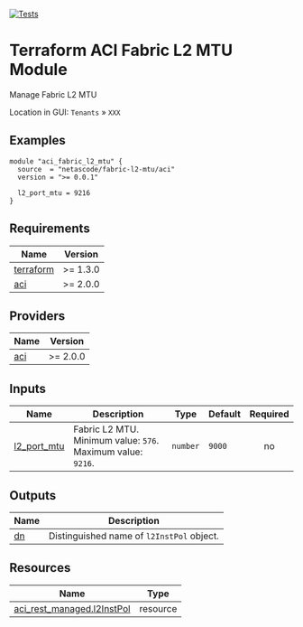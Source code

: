 <!-- BEGIN_TF_DOCS -->
[![Tests](https://github.com/netascode/terraform-aci-fabric-l2-mtu/actions/workflows/test.yml/badge.svg)](https://github.com/netascode/terraform-aci-scaffolding/actions/workflows/test.yml)

# Terraform ACI Fabric L2 MTU Module

Manage Fabric L2 MTU

Location in GUI:
`Tenants` » `XXX`

## Examples

```hcl
module "aci_fabric_l2_mtu" {
  source  = "netascode/fabric-l2-mtu/aci"
  version = ">= 0.0.1"

  l2_port_mtu = 9216
}
```

## Requirements

| Name | Version |
|------|---------|
| <a name="requirement_terraform"></a> [terraform](#requirement\_terraform) | >= 1.3.0 |
| <a name="requirement_aci"></a> [aci](#requirement\_aci) | >= 2.0.0 |

## Providers

| Name | Version |
|------|---------|
| <a name="provider_aci"></a> [aci](#provider\_aci) | >= 2.0.0 |

## Inputs

| Name | Description | Type | Default | Required |
|------|-------------|------|---------|:--------:|
| <a name="input_l2_port_mtu"></a> [l2\_port\_mtu](#input\_l2\_port\_mtu) | Fabric L2 MTU. Minimum value: `576`. Maximum value: `9216`. | `number` | `9000` | no |

## Outputs

| Name | Description |
|------|-------------|
| <a name="output_dn"></a> [dn](#output\_dn) | Distinguished name of `l2InstPol` object. |

## Resources

| Name | Type |
|------|------|
| [aci_rest_managed.l2InstPol](https://registry.terraform.io/providers/CiscoDevNet/aci/latest/docs/resources/rest_managed) | resource |
<!-- END_TF_DOCS -->